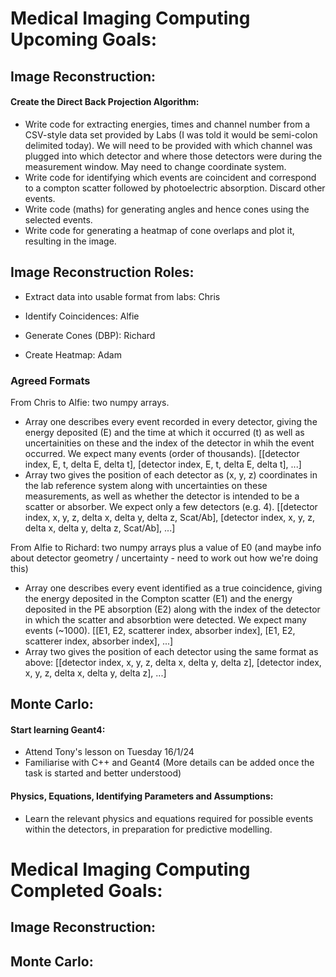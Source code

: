 # Medical Imaging Computing Upcoming Goals:


## Image Reconstruction:

#### Create the Direct Back Projection Algorithm:

- Write code for extracting energies, times and channel number from a CSV-style data set provided by Labs (I was told it would be semi-colon delimited today). We will need to be provided with which channel was plugged into which detector and where those detectors were during the measurement window. May need to change coordinate system.
- Write code for identifying which events are coincident and correspond to a compton scatter followed by photoelectric absorption. Discard other events.
- Write code (maths) for generating angles and hence cones using the selected events.
- Write code for generating a heatmap of cone overlaps and plot it, resulting in the image.

## Image Reconstruction Roles:

- Extract data into usable format from labs: Chris

- Identify Coincidences: Alfie

- Generate Cones (DBP): Richard

- Create Heatmap: Adam

### Agreed Formats

From Chris to Alfie: two numpy arrays. 
- Array one describes every event recorded in every detector, giving the energy deposited (E) and the time at which it occurred (t) as well as uncertainities on these and the index of the detector in whih the event occurred. We expect many events (order of thousands).
[[detector index, E, t, delta E, delta t], [detector index, E, t, delta E, delta t], ...]
- Array two gives the position of each detector as (x, y, z) coordinates in the lab reference system along with uncertainties on these measurements, as well as whether the detector is intended to be a scatter or absorber. We expect only a few detectors (e.g. 4).
[[detector index, x, y, z, delta x, delta y, delta z, Scat/Ab], [detector index, x, y, z, delta x, delta y, delta z, Scat/Ab], ...]

From Alfie to Richard: two numpy arrays plus a value of E0 (and maybe info about detector geometry / uncertainty - need to work out how we're doing this)
- Array one describes every event identified as a true coincidence, giving the energy deposited in the Compton scatter (E1) and the energy deposited in the PE absorption (E2) along with the index of the detector in which the scatter and absorbtion were detected. We expect many events (~1000).
[[E1, E2, scatterer index, absorber index], [E1, E2, scatterer index, absorber index], ...]
- Array two gives the position of each detector using the same format as above:
[[detector index, x, y, z, delta x, delta y, delta z], [detector index, x, y, z, delta x, delta y, delta z], ...]


## Monte Carlo:

#### Start learning Geant4:
- Attend Tony's lesson on Tuesday 16/1/24
- Familiarise with C++ and Geant4 (More details can be added once the task is started and better understood)

#### Physics, Equations, Identifying Parameters and Assumptions:
- Learn the relevant physics and equations required for possible events within the detectors, in preparation for predictive modelling.



# Medical Imaging Computing Completed Goals:

## Image Reconstruction:

## Monte Carlo:
